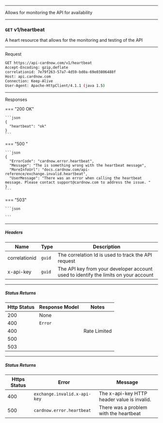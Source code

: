 ***
Allows for monitoring the API for availability
***
### ```GET``` v1/heartbeat

A heart resource that allows for the monitoring and testing of the API
***
Request
```sh
GET https://api-cardnow.com/v1/heartbeat
Accept-Encoding: gzip,deflate
correlationid: 7e79f263-57a7-4d59-bd0a-69e03806488f
Host: api.cardnow.com
Connection: Keep-Alive
User-Agent: Apache-HttpClient/4.1.1 (java 1.5)
```
***

Responses

=== "200 OK"

    ```json
    {
      "heartbeat": "ok"
    }
    ```

=== "500 "

    ```json
    {
      "ErrorCode": "cardnow.error.heartbeat",
      "Message": "The is something wrong with the heartbeat message",
      "MoreInfoUrl": "docs.cardnow.com/api-reference/exchange.invalid.heartbeat",
      "UserMessage": "There was an error when calling the heartbeat message. Please contact support@cardnow.com to address the issue. "
    }
    ```

=== "503"
    
    ```json
    
    ```
    
***
##### Headers

|Name|Type|Description|
|---|---|---|
|correlationid|`guid`|The correlation Id is used to track the API request|
|x-api-key|`guid`|The API key from your developer account used to identify the limits on your account|

***
##### Status Returns
|Http Status|Response Model|Notes|
|---|---|---|
|200|None||
|400|`Error`||
|400| |Rate Limited|
|500| ||
|503| ||

***
##### Status Returns

|Https Status|	Error|	Message|
|---|---|---|
|400|	`exchange.invalid.x-api-key`|	The x-api-key HTTP header value is invalid.|
|500|	`cardnow.error.heartbeat`|	There was a problem with the heartbeat|